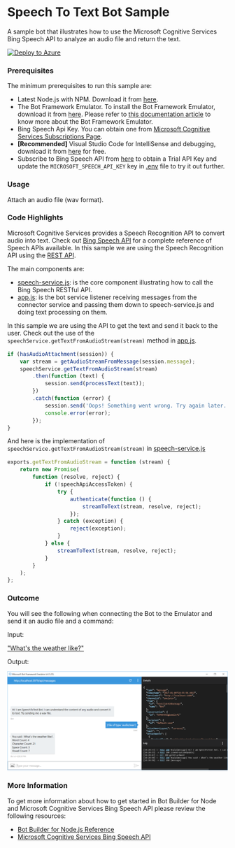﻿# Speech To Text Bot Sample

A sample bot that illustrates how to use the Microsoft Cognitive Services Bing Speech API to analyze an audio file and return the text.

[![Deploy to Azure][Deploy Button]][Deploy Node/SpeechToText]

[Deploy Button]: https://azuredeploy.net/deploybutton.png
[Deploy Node/SpeechToText]: https://azuredeploy.net

### Prerequisites

The minimum prerequisites to run this sample are:
* Latest Node.js with NPM. Download it from [here](https://nodejs.org/en/download/).
* The Bot Framework Emulator. To install the Bot Framework Emulator, download it from [here](https://emulator.botframework.com/). Please refer to [this documentation article](https://github.com/microsoft/botframework-emulator/wiki/Getting-Started) to know more about the Bot Framework Emulator.
* Bing Speech Api Key. You can obtain one from [Microsoft Cognitive Services Subscriptions Page](https://www.microsoft.com/cognitive-services/en-us/subscriptions?productId=/products/Bing.Speech.Preview).
* **[Recommended]** Visual Studio Code for IntelliSense and debugging, download it from [here](https://code.visualstudio.com/) for free.
* Subscribe to Bing Speech API from [here](https://azure.microsoft.com/en-us/services/cognitive-services/speech/) to obtain a Trial API Key and update the `MICROSOFT_SPEECH_API_KEY` key in [.env](.env) file to try it out further.

### Usage

Attach an audio file (wav format).

### Code Highlights

Microsoft Cognitive Services provides a Speech Recognition API to convert audio into text. Check out [Bing Speech API](https://www.microsoft.com/cognitive-services/en-us/speech-api) for a complete reference of Speech APIs available. In this sample we are using the Speech Recognition API using the [REST API](https://www.microsoft.com/cognitive-services/en-us/Speech-api/documentation/API-Reference-REST/BingVoiceRecognition).

The main components are:

* [speech-service.js](speech-service.js): is the core component illustrating how to call the Bing Speech RESTful API.
* [app.js](app.js): is the bot service listener receiving messages from the connector service and passing them down to speech-service.js and doing text processing on them.

In this sample we are using the API to get the text and send it back to the user. Check out the use of the `speechService.getTextFromAudioStream(stream)` method in [app.js](app.js#L35-L44).

````JavaScript
if (hasAudioAttachment(session)) {
    var stream = getAudioStreamFromMessage(session.message);
    speechService.getTextFromAudioStream(stream)
        .then(function (text) {
            session.send(processText(text));
        })
        .catch(function (error) {
            session.send('Oops! Something went wrong. Try again later.');
            console.error(error);
        });
}
````

And here is the implementation of `speechService.getTextFromAudioStream(stream)` in [speech-service.js](speech-service.js)

````JavaScript
exports.getTextFromAudioStream = function (stream) {
    return new Promise(
        function (resolve, reject) {
            if (!speechApiAccessToken) {
                try {
                    authenticate(function () {
                        streamToText(stream, resolve, reject);
                    });
                } catch (exception) {
                    reject(exception);
                }
            } else {
                streamToText(stream, resolve, reject);
            }
        }
    );
};
````

### Outcome

You will see the following when connecting the Bot to the Emulator and send it an audio file and a command:

Input:

["What's the weather like?"](audio/whatstheweatherlike.wav)

Output:

![Sample Outcome](images/outcome-emulator.png)

### More Information

To get more information about how to get started in Bot Builder for Node and Microsoft Cognitive Services Bing Speech API please review the following resources:
* [Bot Builder for Node.js Reference](https://docs.microsoft.com/en-us/bot-framework/nodejs/)
* [Microsoft Cognitive Services Bing Speech API](https://www.microsoft.com/cognitive-services/en-us/speech-api)
